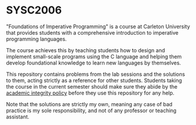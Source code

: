 # SYSC2006
"Foundations of Imperative Programming" is a course at Carleton University that provides students with a comprehensive introduction to imperative programming languages.

The course achieves this by teaching students how to design and implement small-scale programs using the C language and helping them develop foundational knowledge to learn new languages by themselves.

This repository contains problems from the lab sessions and the solutions to them, acting strictly as a reference for other students. Students taking the course in the current semester should make sure they abide by the [academic integrity policy](https://carleton.ca/engineering-design/current-students/fed-academic-integrity/) before they use this repository for any help.

Note that the solutions are strictly my own, meaning any case of bad practice is my sole responsibility, and not of any professor or teaching assistant.
